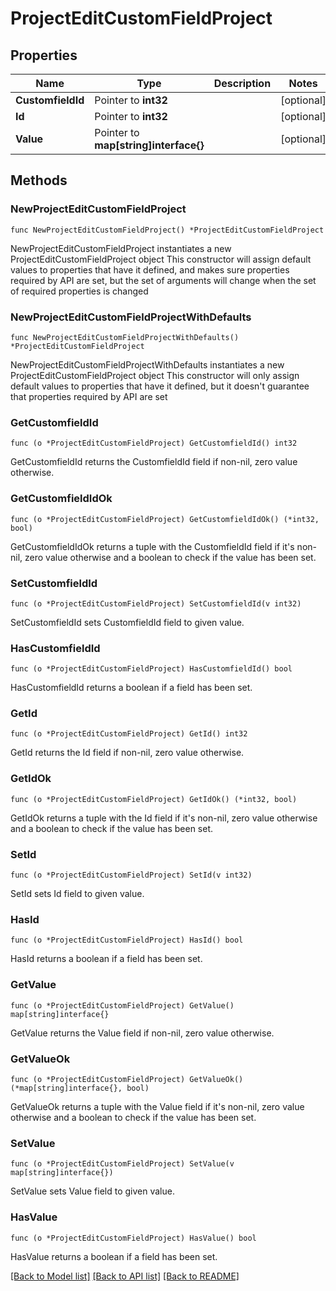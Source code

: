 # ProjectEditCustomFieldProject

## Properties

Name | Type | Description | Notes
------------ | ------------- | ------------- | -------------
**CustomfieldId** | Pointer to **int32** |  | [optional] 
**Id** | Pointer to **int32** |  | [optional] 
**Value** | Pointer to **map[string]interface{}** |  | [optional] 

## Methods

### NewProjectEditCustomFieldProject

`func NewProjectEditCustomFieldProject() *ProjectEditCustomFieldProject`

NewProjectEditCustomFieldProject instantiates a new ProjectEditCustomFieldProject object
This constructor will assign default values to properties that have it defined,
and makes sure properties required by API are set, but the set of arguments
will change when the set of required properties is changed

### NewProjectEditCustomFieldProjectWithDefaults

`func NewProjectEditCustomFieldProjectWithDefaults() *ProjectEditCustomFieldProject`

NewProjectEditCustomFieldProjectWithDefaults instantiates a new ProjectEditCustomFieldProject object
This constructor will only assign default values to properties that have it defined,
but it doesn't guarantee that properties required by API are set

### GetCustomfieldId

`func (o *ProjectEditCustomFieldProject) GetCustomfieldId() int32`

GetCustomfieldId returns the CustomfieldId field if non-nil, zero value otherwise.

### GetCustomfieldIdOk

`func (o *ProjectEditCustomFieldProject) GetCustomfieldIdOk() (*int32, bool)`

GetCustomfieldIdOk returns a tuple with the CustomfieldId field if it's non-nil, zero value otherwise
and a boolean to check if the value has been set.

### SetCustomfieldId

`func (o *ProjectEditCustomFieldProject) SetCustomfieldId(v int32)`

SetCustomfieldId sets CustomfieldId field to given value.

### HasCustomfieldId

`func (o *ProjectEditCustomFieldProject) HasCustomfieldId() bool`

HasCustomfieldId returns a boolean if a field has been set.

### GetId

`func (o *ProjectEditCustomFieldProject) GetId() int32`

GetId returns the Id field if non-nil, zero value otherwise.

### GetIdOk

`func (o *ProjectEditCustomFieldProject) GetIdOk() (*int32, bool)`

GetIdOk returns a tuple with the Id field if it's non-nil, zero value otherwise
and a boolean to check if the value has been set.

### SetId

`func (o *ProjectEditCustomFieldProject) SetId(v int32)`

SetId sets Id field to given value.

### HasId

`func (o *ProjectEditCustomFieldProject) HasId() bool`

HasId returns a boolean if a field has been set.

### GetValue

`func (o *ProjectEditCustomFieldProject) GetValue() map[string]interface{}`

GetValue returns the Value field if non-nil, zero value otherwise.

### GetValueOk

`func (o *ProjectEditCustomFieldProject) GetValueOk() (*map[string]interface{}, bool)`

GetValueOk returns a tuple with the Value field if it's non-nil, zero value otherwise
and a boolean to check if the value has been set.

### SetValue

`func (o *ProjectEditCustomFieldProject) SetValue(v map[string]interface{})`

SetValue sets Value field to given value.

### HasValue

`func (o *ProjectEditCustomFieldProject) HasValue() bool`

HasValue returns a boolean if a field has been set.


[[Back to Model list]](../README.md#documentation-for-models) [[Back to API list]](../README.md#documentation-for-api-endpoints) [[Back to README]](../README.md)


